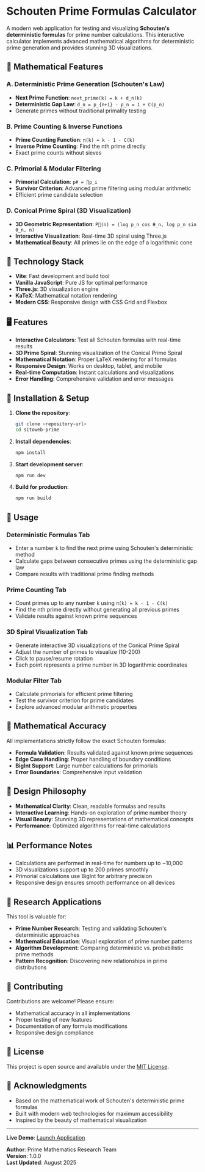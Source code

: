 # Schouten Prime Formulas Calculator

A modern web application for testing and visualizing **Schouten's deterministic formulas** for prime number calculations. This interactive calculator implements advanced mathematical algorithms for deterministic prime generation and provides stunning 3D visualizations.

## 🔬 Mathematical Features

### A. Deterministic Prime Generation (Schouten's Law)
- **Next Prime Function**: `next_prime(k) = k + d_n(k)`
- **Deterministic Gap Law**: `d_n = p_{n+1} - p_n = 1 + C(p_n)`
- Generate primes without traditional primality testing

### B. Prime Counting & Inverse Functions
- **Prime Counting Function**: `π(k) = k - 1 - C(k)`
- **Inverse Prime Counting**: Find the nth prime directly
- Exact prime counts without sieves

### C. Primorial & Modular Filtering
- **Primorial Calculation**: `p# = ∏p_i`
- **Survivor Criterion**: Advanced prime filtering using modular arithmetic
- Efficient prime candidate selection

### D. Conical Prime Spiral (3D Visualization)
- **3D Geometric Representation**: `P⃗(n) = (log p_n cos θ_n, log p_n sin θ_n, n)`
- **Interactive Visualization**: Real-time 3D spiral using Three.js
- **Mathematical Beauty**: All primes lie on the edge of a logarithmic cone

## 🚀 Technology Stack

- **Vite**: Fast development and build tool
- **Vanilla JavaScript**: Pure JS for optimal performance
- **Three.js**: 3D visualization engine
- **KaTeX**: Mathematical notation rendering
- **Modern CSS**: Responsive design with CSS Grid and Flexbox

## 🖥️ Features

- **Interactive Calculators**: Test all Schouten formulas with real-time results
- **3D Prime Spiral**: Stunning visualization of the Conical Prime Spiral
- **Mathematical Notation**: Proper LaTeX rendering for all formulas
- **Responsive Design**: Works on desktop, tablet, and mobile
- **Real-time Computation**: Instant calculations and visualizations
- **Error Handling**: Comprehensive validation and error messages

## 🔧 Installation & Setup

1. **Clone the repository**:
   ```bash
   git clone <repository-url>
   cd sitoweb-prime
   ```

2. **Install dependencies**:
   ```bash
   npm install
   ```

3. **Start development server**:
   ```bash
   npm run dev
   ```

4. **Build for production**:
   ```bash
   npm run build
   ```

## 📱 Usage

### Deterministic Formulas Tab
- Enter a number `k` to find the next prime using Schouten's deterministic method
- Calculate gaps between consecutive primes using the deterministic gap law
- Compare results with traditional prime finding methods

### Prime Counting Tab
- Count primes up to any number `k` using `π(k) = k - 1 - C(k)`
- Find the nth prime directly without generating all previous primes
- Validate results against known prime sequences

### 3D Spiral Visualization Tab
- Generate interactive 3D visualizations of the Conical Prime Spiral
- Adjust the number of primes to visualize (10-200)
- Click to pause/resume rotation
- Each point represents a prime number in 3D logarithmic coordinates

### Modular Filter Tab
- Calculate primorials for efficient prime filtering
- Test the survivor criterion for prime candidates
- Explore advanced modular arithmetic properties

## 🧮 Mathematical Accuracy

All implementations strictly follow the exact Schouten formulas:

- **Formula Validation**: Results validated against known prime sequences
- **Edge Case Handling**: Proper handling of boundary conditions
- **BigInt Support**: Large number calculations for primorials
- **Error Boundaries**: Comprehensive input validation

## 🎨 Design Philosophy

- **Mathematical Clarity**: Clean, readable formulas and results
- **Interactive Learning**: Hands-on exploration of prime number theory
- **Visual Beauty**: Stunning 3D representations of mathematical concepts
- **Performance**: Optimized algorithms for real-time calculations

## 📊 Performance Notes

- Calculations are performed in real-time for numbers up to ~10,000
- 3D visualizations support up to 200 primes smoothly
- Primorial calculations use BigInt for arbitrary precision
- Responsive design ensures smooth performance on all devices

## 🔬 Research Applications

This tool is valuable for:
- **Prime Number Research**: Testing and validating Schouten's deterministic approaches
- **Mathematical Education**: Visual exploration of prime number patterns
- **Algorithm Development**: Comparing deterministic vs. probabilistic prime methods
- **Pattern Recognition**: Discovering new relationships in prime distributions

## 🤝 Contributing

Contributions are welcome! Please ensure:
- Mathematical accuracy in all implementations
- Proper testing of new features
- Documentation of any formula modifications
- Responsive design compliance

## 📄 License

This project is open source and available under the [MIT License](LICENSE).

## 🙏 Acknowledgments

- Based on the mathematical work of Schouten's deterministic prime formulas
- Built with modern web technologies for maximum accessibility
- Inspired by the beauty of mathematical visualization

---

**Live Demo**: [Launch Application](http://localhost:5173)

**Author**: Prime Mathematics Research Team  
**Version**: 1.0.0  
**Last Updated**: August 2025
